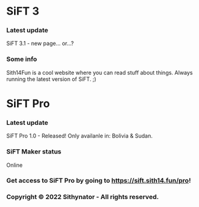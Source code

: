 # SiFT 3

### Latest update
SiFT 3.1 - new page... or...?

### Some info
Sith14Fun is a cool website where you can read stuff about things. Always running the latest version of SiFT. ;)

# SiFT Pro

### Latest update
SiFT Pro 1.0 - Released! Only availanle in: Bolivia & Sudan.

### SiFT Maker status
Online

### Get access to SiFT Pro by going to https://sift.sith14.fun/pro!

### Copyright © 2022 Sithynator - All rights reserved.
